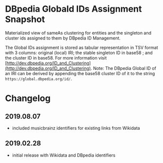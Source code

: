 # DBpedia Globald IDs Assignment Snapshot
Materialized view of sameAs clustering for entities and the singleton and cluster ids assigned to them by DBpedia ID Management.

The Global IDs assignment is stored as tabular representation in TSV format with 3 columns: original (local) IRI;  the stable singleton ID in base58 ; and the cluster ID in base58. For more information visit [http://dev.dbpedia.org/ID_and_Clustering](http://dev.dbpedia.org/ID_and_Clustering).
Note: The DBpedia Global ID of an IRI can be derived by appending the base58 cluster ID of it to the string `https://global.dbpedia.org/id/`.

# Changelog
## 2019.08.07
* included musicbrainz identifiers for existing links from Wikidata

## 2019.02.28
* initial release with Wikidata and DBpedia identifiers 
